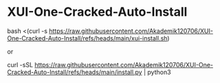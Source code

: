 # XUI-One-Cracked-Auto-Install


bash <(curl -s https://raw.githubusercontent.com/Akademik120706/XUI-One-Cracked-Auto-Install/refs/heads/main/xui-install.sh)

or  


curl -sSL https://raw.githubusercontent.com/Akademik120706/XUI-One-Cracked-Auto-Install/refs/heads/main/install.py | python3

